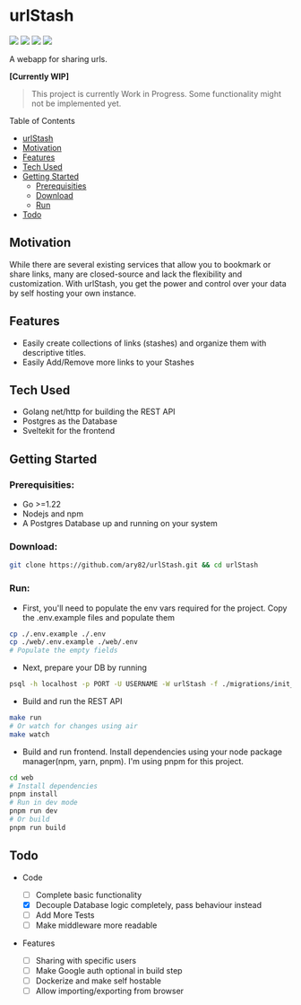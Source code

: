 # urlStash

<p>
  <img src="https://badgen.net/github/last-commit/ary82/urlStash?icon=git"/>
  <img src="https://badgen.net/badge/Go/1.22?color=029EC7"/>
  <img src="https://badgen.net/badge/Svelte/Kit?color=E83B05"/>
  <img src="https://badgen.net/github/license/ary82/urlstash"/>
</p>

A webapp for sharing urls.

**\[Currently WIP\]**

> This project is currently Work in Progress. Some functionality might not be implemented yet.

Table of Contents

- [urlStash](#urlstash)
- [Motivation](#motivation)
- [Features](#features)
- [Tech Used](#tech-used)
- [Getting Started](#getting-started)
  - [Prerequisities](#prerequisities)
  - [Download](#download)
  - [Run](#run)
- [Todo](#todo)

## Motivation

While there are several existing services that allow you to bookmark or share links, many are closed-source and lack the flexibility and customization. With urlStash, you get the power and control over your data by self hosting your own instance.

## Features

- Easily create collections of links (stashes) and organize them with descriptive titles.
- Easily Add/Remove more links to your Stashes

## Tech Used

- Golang net/http for building the REST API
- Postgres as the Database
- Sveltekit for the frontend

## Getting Started

### Prerequisities:

- Go >=1.22
- Nodejs and npm
- A Postgres Database up and running on your system

### Download:

```bash
git clone https://github.com/ary82/urlStash.git && cd urlStash
```

### Run:

- First, you'll need to populate the env vars required for the project. Copy the .env.example files and populate them

```bash
cp ./.env.example ./.env
cp ./web/.env.example ./web/.env
# Populate the empty fields
```

- Next, prepare your DB by running

```bash
psql -h localhost -p PORT -U USERNAME -W urlStash -f ./migrations/init_up.sql
```

- Build and run the REST API

```bash
make run
# Or watch for changes using air
make watch
```

- Build and run frontend. Install dependencies using your node package manager(npm, yarn, pnpm). I'm using pnpm for this project.

```bash
cd web
# Install dependencies
pnpm install
# Run in dev mode
pnpm run dev
# Or build
pnpm run build
```

## Todo

- Code

  - [ ] Complete basic functionality
  - [x] Decouple Database logic completely, pass behaviour instead
  - [ ] Add More Tests
  - [ ] Make middleware more readable

- Features

  - [ ] Sharing with specific users
  - [ ] Make Google auth optional in build step
  - [ ] Dockerize and make self hostable
  - [ ] Allow importing/exporting from browser
